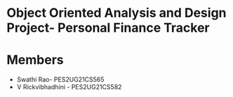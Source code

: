 # Object Oriented Analysis and Design Project- Personal Finance Tracker

# Members
* Swathi Rao- PES2UG21CS565
* V Rickvibhadhini - PES2UG21CS582
